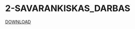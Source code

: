 # 2-SAVARANKISKAS_DARBAS
[DOWNLOAD]([https://github.com/mackka2k/2-SAVARANKISKAS_DARBAS/releases/download/V0.1/EVALDAS_MACKONIS_VVK.exe](https://github.com/mackka2k/2-SAVARANKISKAS_DARBAS/releases/download/V0.1/EVALDAS_MACKONIS_VVK.exe)https://github.com/mackka2k/2-SAVARANKISKAS_DARBAS/releases/download/V0.1/EVALDAS_MACKONIS_VVK.exe)
